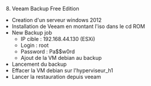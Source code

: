 8. Veeam Backup Free Edition

- Creation d'un serveur windows 2012
- Installation de Veeam en montant l'iso dans le cd ROM
- New Backup job
  - IP cible : 192.168.44.130 (ESXi)
  - Login : root
  - Password : Pa$$w0rd
  - Ajout de la VM debian au backup
- Lancement du backup
- Effacer la VM debian sur l'hyperviseur_h1
- Lancer la restauration depuis veeam